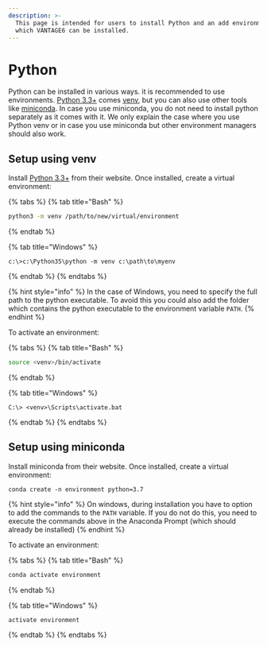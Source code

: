 ```yaml
---
description: >-
  This page is intended for users to install Python and an add environment to
  which VANTAGE6 can be installed.
---
```


# Python

Python can be installed in various ways. it is recommended to use environments. [Python 3.3+](https://www.python.org/downloads/) comes [venv](https://docs.python.org/3/library/venv.html), but you can also use other tools like [miniconda](https://docs.conda.io/en/latest/miniconda.html). In case you use miniconda, you do not need to install python separately as it comes with it. We only explain the case where you use Python venv or in case you use miniconda but other environment managers should also work.

## Setup using venv

Install [Python 3.3+](https://www.python.org/downloads/) from their website. Once installed, create a virtual environment:

{% tabs %}
{% tab title="Bash" %}
```bash
python3 -m venv /path/to/new/virtual/environment
```
{% endtab %}

{% tab title="Windows" %}
```
c:\>c:\Python35\python -m venv c:\path\to\myenv
```
{% endtab %}
{% endtabs %}

{% hint style="info" %}
In the case of Windows, you need to specify the full path to the python executable. To avoid this you could also add the folder which contains the python executable to the environment variable `PATH`. 
{% endhint %}

To activate an environment:

{% tabs %}
{% tab title="Bash" %}
```bash
source <venv>/bin/activate
```
{% endtab %}

{% tab title="Windows" %}
```
C:\> <venv>\Scripts\activate.bat
```
{% endtab %}
{% endtabs %}

## Setup using miniconda

Install miniconda from their website. Once installed, create a virtual environment:

```text
conda create -n environment python=3.7
```

{% hint style="info" %}
On windows, during installation you have to option to add the commands to the `PATH` variable. If you do not do this, you need to execute the commands above in the Anaconda Prompt \(which should already be installed\)
{% endhint %}

To activate an environment:

{% tabs %}
{% tab title="Bash" %}
```bash
conda activate environment
```
{% endtab %}

{% tab title="Windows" %}
```
activate environment
```
{% endtab %}
{% endtabs %}





